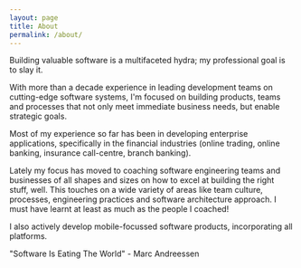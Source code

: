 ```yaml
---
layout: page
title: About
permalink: /about/
---
```

Building valuable software is a multifaceted hydra; my professional goal is to slay it.

With more than a decade experience in leading development teams on cutting-edge software systems, I'm focused on building products, teams and processes that not only meet immediate business needs, but enable strategic goals.

Most of my experience so far has been in developing enterprise applications, specifically in the financial industries (online trading, online banking, insurance call-centre, branch banking).

Lately my focus has moved to coaching software engineering teams and businesses of all shapes and sizes on how to excel at building the right stuff, well. This touches on a wide variety of areas like team culture, processes, engineering practices and software architecture approach. I must have learnt at least as much as the people I coached!

I also actively develop mobile-focussed software products, incorporating all platforms.

"Software Is Eating The World" - Marc Andreessen 

